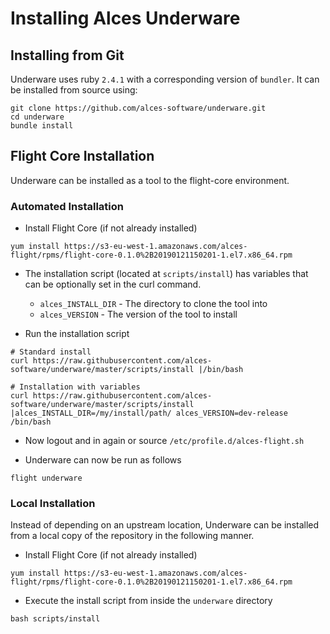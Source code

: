 # Installing Alces Underware

## Installing from Git

Underware uses ruby `2.4.1` with a corresponding version of `bundler`. It can
be installed from source using:

```
git clone https://github.com/alces-software/underware.git
cd underware
bundle install
```

## Flight Core Installation

Underware can be installed as a tool to the flight-core environment.

### Automated Installation

- Install Flight Core (if not already installed)

```
yum install https://s3-eu-west-1.amazonaws.com/alces-flight/rpms/flight-core-0.1.0%2B20190121150201-1.el7.x86_64.rpm
```

- The installation script (located at `scripts/install`) has variables that can be optionally set in the curl command.
    - `alces_INSTALL_DIR` - The directory to clone the tool into
    - `alces_VERSION` - The version of the tool to install

- Run the installation script

```
# Standard install
curl https://raw.githubusercontent.com/alces-software/underware/master/scripts/install |/bin/bash

# Installation with variables
curl https://raw.githubusercontent.com/alces-software/underware/master/scripts/install |alces_INSTALL_DIR=/my/install/path/ alces_VERSION=dev-release /bin/bash
```

- Now logout and in again or source `/etc/profile.d/alces-flight.sh`

- Underware can now be run as follows

```
flight underware
```

### Local Installation

Instead of depending on an upstream location, Underware can be installed from a local copy of the repository in the following manner.

- Install Flight Core (if not already installed)

```
yum install https://s3-eu-west-1.amazonaws.com/alces-flight/rpms/flight-core-0.1.0%2B20190121150201-1.el7.x86_64.rpm
```

- Execute the install script from inside the `underware` directory

```
bash scripts/install
```

